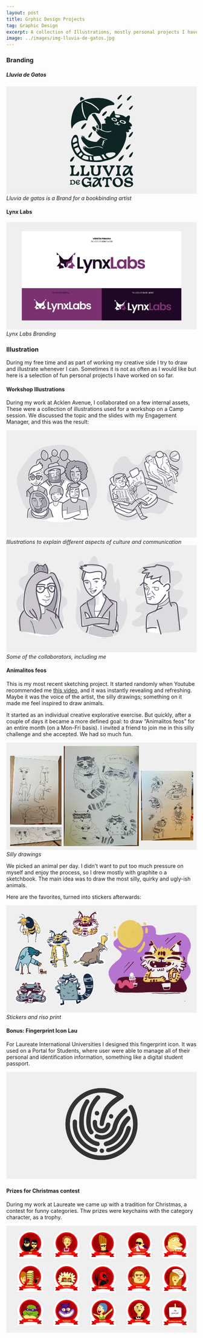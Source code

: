 ```yaml
---
layout: post
title: Grphic Design Projects
tag: Graphic Design
excerpt: A collection of Illustrations, mostly personal projects I have worked on so far. 
image: ../images/img-lluvia-de-gatos.jpg
---
```



### Branding 

##### Lluvia de Gatos

![Luvia de gatos logo](../images/img-lluvia-de-gatos.jpg)
*Lluvia de gatos is a Brand for a bookbinding artist*

#### Lynx Labs

![Lynx logo](../images/img-lynx.jpg)
*Lynx Labs Branding*


### Illustration
During my free time and as part of working my creative side I try to draw and illustrate whenever I can. Sometimes it is not as often as I would like but here is a selection of fun personal projects I have worked on so far. 

#### Workshop Illustrations
During my work at Acklen Avenue, I collaborated on a few internal assets, These were a collection of illustrations used for a workshop on a Camp session. We discussed the topic and the slides with my Engagement Manager, and this was the result: 

![Illustrations for workshop: Various people](../images/img-illustration-workshop-1.jpg)
*Illustrations to explain different aspects of culture and communication*
![Illustrations for workshop: The collaborators](../images/img-illustration-workshop-2.jpg)
*Some of the collaborators, including me*


#### Animalitos feos
This is my most recent sketching project. It started randomly when Youtube recommended me [this video](https://youtu.be/kngc8LXYdkc?si=KP9Q9htg8VRQfEuS), and it was instantly revealing and refreshing. Maybe it was the voice of the artist, the silly drawings; something on it made me feel inspired to draw animals.

It started as an individual creative explorative exercise. But quickly, after a couple of days it became a more defined goal: to draw “Animalitos feos” for an entire month (on a Mon-Fri basis). 
I invited a friend to join me in this silly challenge and she accepted. We had so much fun.


![Illustrations for contest](../images/img-illustration-animalitos.jpg)
*Silly drawings*

We picked an animal per day. I didn’t want to put too much pressure on myself and enjoy the process, so I drew mostly with graphite o a sketchbook. The main idea was to draw the most silly, quirky and ugly-ish animals. 

Here are the favorites, turned into stickers afterwards:  

![Illustrations for contest](../images/img-illustration-animalitos-2.jpg)
*Stickers and riso print*

#### Bonus: Fingerprint Icon Lau 
For Laureate International Universities I designed this fingerprint icon. It was used on a Portal for Students, where user were able to manage all of their personal and identification information, something like a digital student passport. 

![Fingerprint Icon](../images/img-figerprint.jpg)

#### Prizes for Christmas contest 
During my work at Laureate we came up with a tradition for Christmas, a contest for funny categories. Thw prizes were keychains with the category character, as a trophy. 

![Illustrations for contest](../images/img-illustration-prizes.jpg)

